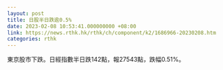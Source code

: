 ```yaml
---
layout: post
title: 日股半日跌逾0.5%
date: 2023-02-08 10:53:41.000000000 +08:00
link: https://news.rthk.hk/rthk/ch/component/k2/1686966-20230208.htm
categories: rthk
---
```


東京股市下跌。日經指數半日跌142點，報27543點，跌幅0.51%。
